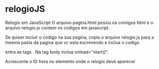 # relogioJS
Relogio em JavaScript
O arquivo pagina.html possiu os comigos html e o arquivo relogio.js contem os codigos em javascript.

Se quiser incluir o codigo na sua pagina, copie o arquivo relogio.js para a mesma pasta da pagina que vc esta escrevendo e inclua o codigo
<script type="text/javascript" src="relogio.js"></script> entra as tags <head></head>. Na tag body inclua onload="start()". 
Acrescente o ID hora no elemento onde o relogio deve aparecer
